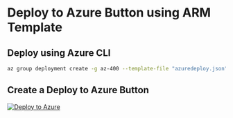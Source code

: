 # Deploy to Azure Button using ARM Template

## Deploy using Azure CLI

```bash
az group deployment create -g az-400 --template-file "azuredeploy.json" --parameters storageAcctName="az400teststorageaccount"
```

## Create a Deploy to Azure Button

[![Deploy to Azure](https://aka.ms/deploytoazurebutton)](https://portal.azure.com/#create/Microsoft.Template/uri/https%3A%2F%2Fgithub.com%2FARambazamba%2FAZ-400%2Fblob%2Fmaster%2FT05%2F01%2520Infrastructure%2520and%2520Configuration%2520Azure%2520Tools%2FDemo-01%2Fazuredeploy.json)

